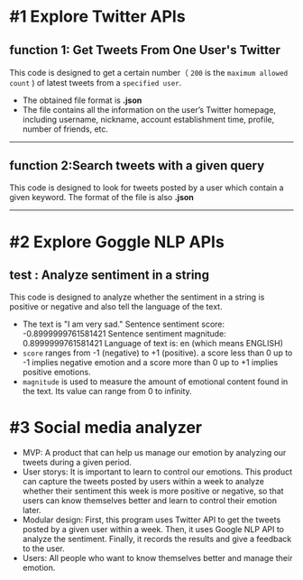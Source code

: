 #1 Explore Twitter APIs
====================
## function 1: Get Tweets From One User's Twitter
This code is designed to get a certain number（ `200` is the `maximum allowed count` ) of latest tweets from a `specified user`.  
* The obtained file format is **.json**
* The file contains all the information on the user’s Twitter homepage, including username, nickname, account establishment time, profile, number of friends, etc.
--------------------
## function 2:Search tweets with a given query
This code is designed to look for tweets posted by a user which contain a given keyword. 
The format of the file is also **.json**

--------------------
#2 Explore Goggle NLP APIs
============================
## test : Analyze sentiment in a string
This code is designed to analyze whether the sentiment in a string is positive or negative and also tell the language of the text.
* The text is "I am very sad." 
Sentence sentiment score: -0.8999999761581421
Sentence sentiment magnitude: 0.8999999761581421
Language of text is: en (which means ENGLISH)
* `score` ranges from -1 (negative) to +1 (positive). a score less than 0 up to -1 implies negative emotion and a score more than 0 up to +1 implies positive emotions.
* `magnitude` is used to measure the amount of emotional content found in the text. Its value can range from 0 to infinity.

#3 Social media analyzer
========================
* MVP: A product that can help us manage our emotion by analyzing our tweets during a given period.
* User storys: It is important to learn to control our emotions. This product can capture the tweets posted by users within a week to analyze whether their sentiment this week is more positive or negative, so that users can know themselves better and learn to control their emotion later.
* Modular design: First, this program uses Twitter API to get the tweets posted by a given user within a week. Then, it uses Google NLP API to analyze the sentiment. Finally, it records the results and give a feedback to the user.
* Users: All people who want to know themselves better and manage their emotion.
